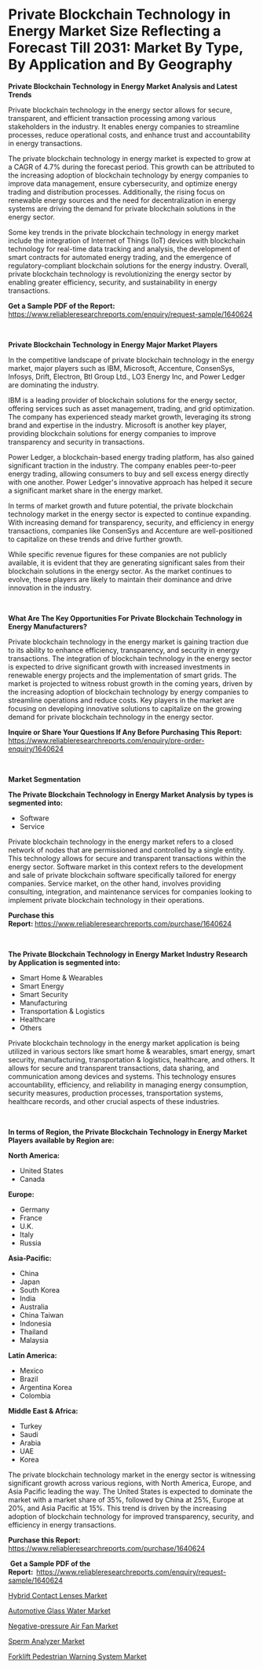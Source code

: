 <p><h1>Private Blockchain Technology in Energy Market Size Reflecting a Forecast Till 2031: Market By Type, By Application and By Geography</h1></p><p><strong>Private Blockchain Technology in Energy Market Analysis and Latest Trends</strong></p>
<p><p>Private blockchain technology in the energy sector allows for secure, transparent, and efficient transaction processing among various stakeholders in the industry. It enables energy companies to streamline processes, reduce operational costs, and enhance trust and accountability in energy transactions.</p><p>The private blockchain technology in energy market is expected to grow at a CAGR of 4.7% during the forecast period. This growth can be attributed to the increasing adoption of blockchain technology by energy companies to improve data management, ensure cybersecurity, and optimize energy trading and distribution processes. Additionally, the rising focus on renewable energy sources and the need for decentralization in energy systems are driving the demand for private blockchain solutions in the energy sector.</p><p>Some key trends in the private blockchain technology in energy market include the integration of Internet of Things (IoT) devices with blockchain technology for real-time data tracking and analysis, the development of smart contracts for automated energy trading, and the emergence of regulatory-compliant blockchain solutions for the energy industry. Overall, private blockchain technology is revolutionizing the energy sector by enabling greater efficiency, security, and sustainability in energy transactions.</p></p>
<p><strong>Get a Sample PDF of the Report:&nbsp;</strong> <a href="https://www.reliableresearchreports.com/enquiry/request-sample/1640624">https://www.reliableresearchreports.com/enquiry/request-sample/1640624</a></p>
<p>&nbsp;</p>
<p><strong>Private Blockchain Technology in Energy Major Market Players</strong></p>
<p><p>In the competitive landscape of private blockchain technology in the energy market, major players such as IBM, Microsoft, Accenture, ConsenSys, Infosys, Drift, Electron, Btl Group Ltd., LO3 Energy Inc, and Power Ledger are dominating the industry. </p><p>IBM is a leading provider of blockchain solutions for the energy sector, offering services such as asset management, trading, and grid optimization. The company has experienced steady market growth, leveraging its strong brand and expertise in the industry. Microsoft is another key player, providing blockchain solutions for energy companies to improve transparency and security in transactions. </p><p>Power Ledger, a blockchain-based energy trading platform, has also gained significant traction in the industry. The company enables peer-to-peer energy trading, allowing consumers to buy and sell excess energy directly with one another. Power Ledger's innovative approach has helped it secure a significant market share in the energy market.</p><p>In terms of market growth and future potential, the private blockchain technology market in the energy sector is expected to continue expanding. With increasing demand for transparency, security, and efficiency in energy transactions, companies like ConsenSys and Accenture are well-positioned to capitalize on these trends and drive further growth.</p><p>While specific revenue figures for these companies are not publicly available, it is evident that they are generating significant sales from their blockchain solutions in the energy sector. As the market continues to evolve, these players are likely to maintain their dominance and drive innovation in the industry.</p></p>
<p>&nbsp;</p>
<p><strong>What Are The Key Opportunities For Private Blockchain Technology in Energy Manufacturers?</strong></p>
<p><p>Private blockchain technology in the energy market is gaining traction due to its ability to enhance efficiency, transparency, and security in energy transactions. The integration of blockchain technology in the energy sector is expected to drive significant growth with increased investments in renewable energy projects and the implementation of smart grids. The market is projected to witness robust growth in the coming years, driven by the increasing adoption of blockchain technology by energy companies to streamline operations and reduce costs. Key players in the market are focusing on developing innovative solutions to capitalize on the growing demand for private blockchain technology in the energy sector.</p></p>
<p><strong>Inquire or Share Your Questions If Any Before Purchasing This Report:</strong> <a href="https://www.reliableresearchreports.com/enquiry/pre-order-enquiry/1640624">https://www.reliableresearchreports.com/enquiry/pre-order-enquiry/1640624</a></p>
<p>&nbsp;</p>
<p><strong>Market Segmentation</strong></p>
<p><strong>The Private Blockchain Technology in Energy Market Analysis by types is segmented into:</strong></p>
<p><ul><li>Software</li><li>Service</li></ul></p>
<p><p>Private blockchain technology in the energy market refers to a closed network of nodes that are permissioned and controlled by a single entity. This technology allows for secure and transparent transactions within the energy sector. Software market in this context refers to the development and sale of private blockchain software specifically tailored for energy companies. Service market, on the other hand, involves providing consulting, integration, and maintenance services for companies looking to implement private blockchain technology in their operations.</p></p>
<p><strong>Purchase this Report:&nbsp;</strong><a href="https://www.reliableresearchreports.com/purchase/1640624">https://www.reliableresearchreports.com/purchase/1640624</a></p>
<p>&nbsp;</p>
<p><strong>The Private Blockchain Technology in Energy Market Industry Research by Application is segmented into:</strong></p>
<p><ul><li>Smart Home & Wearables</li><li>Smart Energy</li><li>Smart Security</li><li>Manufacturing</li><li>Transportation & Logistics</li><li>Healthcare</li><li>Others</li></ul></p>
<p><p>Private blockchain technology in the energy market application is being utilized in various sectors like smart home & wearables, smart energy, smart security, manufacturing, transportation & logistics, healthcare, and others. It allows for secure and transparent transactions, data sharing, and communication among devices and systems. This technology ensures accountability, efficiency, and reliability in managing energy consumption, security measures, production processes, transportation systems, healthcare records, and other crucial aspects of these industries.</p></p>
<p>&nbsp;</p>
<p><strong>In terms of Region, the Private Blockchain Technology in Energy Market Players available by Region are:</strong></p>
<p>
    <p> <strong> North America: </strong>
        <ul>
            <li>United States</li>
            <li>Canada</li>
        </ul>
        </p> 
    <p> <strong> Europe: </strong>
        <ul>
            <li>Germany</li>
            <li>France</li>
            <li>U.K.</li>
            <li>Italy</li>
            <li>Russia</li>
        </ul>
        </p> 
    <p> <strong> Asia-Pacific: </strong>
        <ul>
            <li>China</li>
            <li>Japan</li>
            <li>South Korea</li>
            <li>India</li>
            <li>Australia</li>
            <li>China Taiwan</li>
            <li>Indonesia</li>
            <li>Thailand</li>
            <li>Malaysia</li>
        </ul>
        </p> 
    <p> <strong> Latin America: </strong>
        <ul>
            <li>Mexico</li>
            <li>Brazil</li>
            <li>Argentina Korea</li>
            <li>Colombia</li>
        </ul>
        </p> 
    <p> <strong> Middle East & Africa: </strong>
        <ul>
            <li>Turkey</li>
            <li>Saudi</li>
            <li>Arabia</li>
            <li>UAE</li>
            <li>Korea</li>
        </ul>
    </p>
    </p>
<p><p>The private blockchain technology market in the energy sector is witnessing significant growth across various regions, with North America, Europe, and Asia Pacific leading the way. The United States is expected to dominate the market with a market share of 35%, followed by China at 25%, Europe at 20%, and Asia Pacific at 15%. This trend is driven by the increasing adoption of blockchain technology for improved transparency, security, and efficiency in energy transactions.</p></p>
<p><strong>Purchase this Report: </strong><a href="https://www.reliableresearchreports.com/purchase/1640624">https://www.reliableresearchreports.com/purchase/1640624</a></p>
<p>&nbsp;<strong>Get a Sample PDF of the Report:&nbsp;&nbsp;</strong><a href="https://www.reliableresearchreports.com/enquiry/request-sample/1640624">https://www.reliableresearchreports.com/enquiry/request-sample/1640624</a></p>
<p><strong></strong></p>
<p><p><a href="https://medium.com/@caylawisoky8698/hybrid-contact-lenses-market-size-market-outlook-and-market-forecast-2024-to-2031-e1c7f54a8b66">Hybrid Contact Lenses Market</a></p><p><a href="https://github.com/antony131rp/Market-Research-Report-List-1/blob/main/automotive-glass-water-market.md">Automotive Glass Water Market</a></p><p><a href="https://github.com/maliyahmorrow6654/Market-Research-Report-List-3/blob/main/negative-pressure-air-fan-market.md">Negative-pressure Air Fan Market</a></p><p><a href="https://medium.com/@caylawisoky8698/sperm-analyzer-market-outlook-industry-overview-and-forecast-2024-to-2031-e4752a999a8e">Sperm Analyzer Market</a></p><p><a href="https://issuu.com/reportprime-2/docs/forklift-pedestrian-warning-system-market-size-203">Forklift Pedestrian Warning System Market</a></p></p>